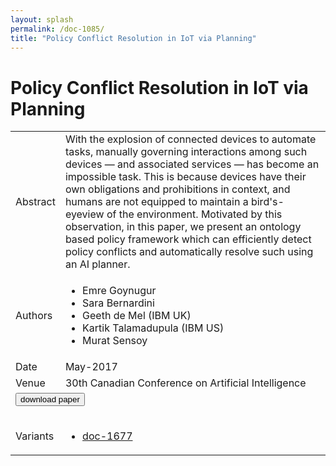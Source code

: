 ```yaml
---
layout: splash
permalink: /doc-1085/
title: "Policy Conflict Resolution in IoT via Planning"
---
```


# Policy Conflict Resolution in IoT via Planning

<table>
    <tbody>
    <tr>
        <td>Abstract</td>
        <td>With the explosion of connected devices to automate tasks, manually governing interactions among such devices — and associated services — has become an impossible task. This is because devices have their own obligations and prohibitions in context, and humans are not equipped to maintain a bird's-eyeview of the environment. Motivated by this observation, in this paper, we present an ontology based policy framework which can efficiently detect policy conflicts and automatically resolve such using an AI planner.</td>
    </tr>
    <tr>
        <td>Authors</td>
        <td>
            <ul>
                <li>Emre Goynugur</li>
                <li>Sara Bernardini</li>
                <li>Geeth de Mel (IBM UK)</li>
                <li>Kartik Talamadupula (IBM US)</li>
                <li>Murat Sensoy</li>
            </ul>
        </td>
    </tr>
    <tr>
        <td>Date</td>
        <td>May-2017</td>
    </tr>
    <tr>
        <td>Venue</td>
        <td>30th Canadian Conference on Artificial Intelligence</td>
    </tr>
        <tr>
            <td colspan="2">
                <form method="get" action="https://dais-ita.org/sites/default/files/canadian-ai.pdf">
                    <button type="submit">download paper</button>
                </form>
            </td>
        </tr>
        <tr>
            <td>Variants</td>
            <td>
                <ul>
                    <li><a href="\doc-1677\">doc-1677</a></li>
                </ul>
            </td>
        </tr>
    </tbody>
</table>
